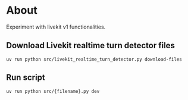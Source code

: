 # About

Experiment with livekit v1 functionalities.


## Download Livekit realtime turn detector files

```
uv run python src/livekit_realtime_turn_detector.py download-files
```


## Run script
```
uv run python src/{filename}.py dev
```
